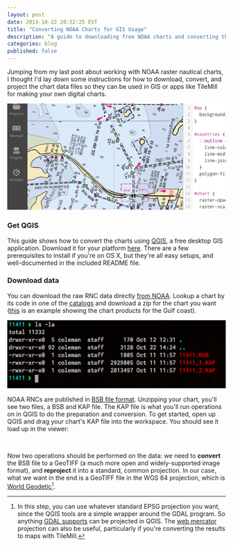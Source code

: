 ```yaml
---
layout: post
date: 2013-10-22 20:52:25 EST
title: "Converting NOAA Charts for GIS Usage"
description: "A guide to downloading free NOAA charts and converting them for use in GIS apps or TileMill."
categories: blog
published: false
---
```


Jumping from my last post about working with NOAA raster nautical charts, I thought I'd lay down some instructions for how to download, convert, and project the chart data files so they can be used in GIS or apps like TileMill for making your own digital charts.

![Charts in TileMill](/images/post-images/tilemill-chart.png)

### Get QGIS

This guide shows how to convert the charts using [QGIS](http://www.qgis.org/), a free desktop GIS application. Download it for your platform [here](http://www.qgis.org/en/site/). There are a few prerequisites to install if you're on OS X, but they're all easy setups, and well-documented in the included README file.

### Download data

You can download the raw RNC data directly [from NOAA](http://www.charts.noaa.gov/RNCs/RNCsIndv.shtml). Lookup a chart by its code in one of the [catalogs](http://www.nauticalcharts.noaa.gov/mcd/ccatalogs.htm) and download a zip for the chart you want ([this](http://www.nauticalcharts.noaa.gov/mcd/catalogs/pdf/Gulf_Chartside.pdf) is an example showing the chart products for the Gulf coast).

![BSB files](/images/post-images/bsb-files.png)

NOAA RNCs are published in [BSB file format](http://home.gdal.org/projects/bsb/). Unzipping your chart, you'll see two files, a BSB and KAP file. The KAP file is what you'll run operations on in QGIS to do the preparation and conversion. To get started, open up QGIS and drag your chart's KAP file into the workspace. You should see it load up in the viewer:

![]()

Now two operations should be performed on the data: we need to **convert** the BSB file to a GeoTIFF (a much more open and widely-supported image format), and **reproject** it into a standard, common projection. In our case, what we want in the end is a GeoTIFF file in the WGS 84 projection, which is [World Geodetic](http://spatialreference.org/ref/epsg/4326/)[^projections].

[^projections]: In this step, you can use whatever standard EPSG projection you want, since the QGIS tools are a simple wrapper around the GDAL program. So anything [GDAL supports](http://spatialreference.org/) can be projected in QGIS. The [web mercator](http://wiki.openstreetmap.org/wiki/EPSG:3857) projection can also be useful, particularly if you're converting the results to maps with TileMill.